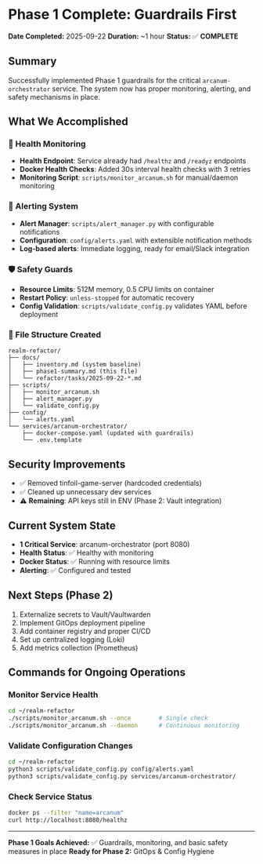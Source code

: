 # Phase 1 Complete: Guardrails First

**Date Completed:** 2025-09-22
**Duration:** ~1 hour
**Status:** ✅ **COMPLETE**

## Summary

Successfully implemented Phase 1 guardrails for the critical `arcanum-orchestrator` service. The system now has proper monitoring, alerting, and safety mechanisms in place.

## What We Accomplished

### 🏥 Health Monitoring
- **Health Endpoint**: Service already had `/healthz` and `/readyz` endpoints
- **Docker Health Checks**: Added 30s interval health checks with 3 retries
- **Monitoring Script**: `scripts/monitor_arcanum.sh` for manual/daemon monitoring

### 🚨 Alerting System
- **Alert Manager**: `scripts/alert_manager.py` with configurable notifications
- **Configuration**: `config/alerts.yaml` with extensible notification methods
- **Log-based alerts**: Immediate logging, ready for email/Slack integration

### 🛡️ Safety Guards
- **Resource Limits**: 512M memory, 0.5 CPU limits on container
- **Restart Policy**: `unless-stopped` for automatic recovery
- **Config Validation**: `scripts/validate_config.py` validates YAML before deployment

### 📁 File Structure Created
```
realm-refactor/
├── docs/
│   ├── inventory.md (system baseline)
│   ├── phase1-summary.md (this file)
│   └── refactor/tasks/2025-09-22-*.md
├── scripts/
│   ├── monitor_arcanum.sh
│   ├── alert_manager.py
│   └── validate_config.py
├── config/
│   └── alerts.yaml
└── services/arcanum-orchestrator/
    ├── docker-compose.yaml (updated with guardrails)
    └── .env.template
```

## Security Improvements
- ✅ Removed tinfoil-game-server (hardcoded credentials)
- ✅ Cleaned up unnecessary dev services
- ⚠️ **Remaining**: API keys still in ENV (Phase 2: Vault integration)

## Current System State
- **1 Critical Service**: arcanum-orchestrator (port 8080)
- **Health Status**: ✅ Healthy with monitoring
- **Docker Status**: ✅ Running with resource limits
- **Alerting**: ✅ Configured and tested

## Next Steps (Phase 2)
1. Externalize secrets to Vault/Vaultwarden
2. Implement GitOps deployment pipeline
3. Add container registry and proper CI/CD
4. Set up centralized logging (Loki)
5. Add metrics collection (Prometheus)

## Commands for Ongoing Operations

### Monitor Service Health
```bash
cd ~/realm-refactor
./scripts/monitor_arcanum.sh --once        # Single check
./scripts/monitor_arcanum.sh --daemon      # Continuous monitoring
```

### Validate Configuration Changes
```bash
cd ~/realm-refactor
python3 scripts/validate_config.py config/alerts.yaml
python3 scripts/validate_config.py services/arcanum-orchestrator/
```

### Check Service Status
```bash
docker ps --filter "name=arcanum"
curl http://localhost:8080/healthz
```

---

**Phase 1 Goals Achieved:** ✅ Guardrails, monitoring, and basic safety measures in place
**Ready for Phase 2:** GitOps & Config Hygiene